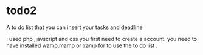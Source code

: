 # todo2

A to do list that you can insert your tasks and deadline

i used php ,javscript and css
you first need to create a account.
 you  need to have installed wamp,mamp or xamp for to use the to do list .
